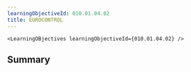 ```yaml
---
learningObjectiveId: 010.01.04.02
title: EUROCONTROL
---
```


```tsx eval
<LearningOBjectives learningObjectiveId={010.01.04.02} />
```

## Summary
